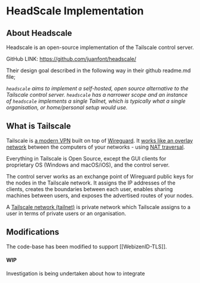 # HeadScale Implementation

## About Headscale
Headscale is an open-source implementation of the Tailscale control server.

GitHub LINK: https://github.com/juanfont/headscale/

Their design goal described in the following way in their github readme.md file;

*`headscale` aims to implement a self-hosted, open source alternative to the Tailscale control server. `headscale` has a narrower scope and an instance of `headscale` implements a _single_ Tailnet, which is typically what a single organisation, or home/personal setup would use.*

## What is Tailscale

Tailscale is [a modern VPN](https://tailscale.com/) built on top of [Wireguard](https://www.wireguard.com/). It [works like an overlay network](https://tailscale.com/blog/how-tailscale-works/) between the computers of your networks - using [NAT traversal](https://tailscale.com/blog/how-nat-traversal-works/).

Everything in Tailscale is Open Source, except the GUI clients for proprietary OS (Windows and macOS/iOS), and the control server.

The control server works as an exchange point of Wireguard public keys for the nodes in the Tailscale network. It assigns the IP addresses of the clients, creates the boundaries between each user, enables sharing machines between users, and exposes the advertised routes of your nodes.

A [Tailscale network (tailnet)](https://tailscale.com/kb/1136/tailnet/) is private network which Tailscale assigns to a user in terms of private users or an organisation.

## Modifications

The code-base has been modified to support [[WebizenID-TLS]].  

#### WIP
Investigation is being undertaken about how to integrate 